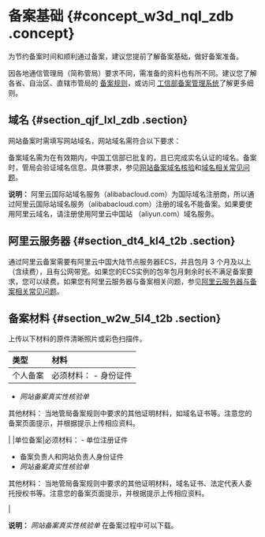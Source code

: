 # 备案基础 {#concept_w3d_nql_zdb .concept}

为节约备案时间和顺利通过备案，建议您提前了解备案基础，做好备案准备。

因各地通信管理局（简称管局）要求不同，需准备的资料也有所不同。建议您了解各省、自治区、直辖市管局的 [备案规则](https://beian.aliyun.com/?spm=a2c4g.750001.765261.5.GoB9kU#MapDataContainer)，或访问 [工信部备案管理系统](http://www.beian.miit.gov.cn)了解更多细则。

## 域名 {#section_qjf_lxl_zdb .section}

网站备案时需填写网站域名，网站域名需符合以下要求：

备案域名需为在有效期内，中国工信部已批复的，且已完成实名认证的域名。备案时，管局会验证域名信息。具体要求，参见[网站备案域名核验](../../../../intl.zh-CN/常见问题/域名核验FAQ.md#)和[域名相关常见问题](../../../../intl.zh-CN/常见问题/备案域名FAQ.md#)。

**说明：** 阿里云国际站域名服务（alibabacloud.com）为国际域名注册商，所以通过阿里云国际站域名服务（alibabacloud.com）注册的域名不能备案。如果要使用阿里云域名，请注册使用阿里云中国站 （aliyun.com）域名服务。

## 阿里云服务器 {#section_dt4_kl4_t2b .section}

通过阿里云备案需要有阿里云中国大陆节点服务器ECS，并且包月 3 个月及以上（含续费），且有公网带宽。如果您的ECS实例的包年包月剩余时长不满足备案要求，您可以续费。如果您有阿里云服务器与备案相关问题，参见[阿里云服务器与备案相关常见问题](../../../../intl.zh-CN/常见问题/云服务器备案FAQ.md#)。

## 备案材料 {#section_w2w_5l4_t2b .section}

上传以下材料的原件清晰照片或彩色扫描件。

|类型|材料|
|:-|:-|
|个人备案|必须材料： -   身份证件
-    *网站备案真实性核验单* 

 其他材料： 当地管局备案规则中要求的其他证明材料，如域名证书等。注意您的备案页面提示，并根据提示上传相应资料。

 |
|单位备案|必须材料： -   单位注册证件
-   备案负责人和网站负责人身份证件
-    *网站备案真实性核验单* 

 其他材料： 当地管局备案规则中要求的其他证明材料，域名证书、法定代表人委托授权书等。注意您的备案页面提示，并根据提示上传相应资料。

 |

**说明：** *网站备案真实性核验单* 在备案过程中可以下载。

